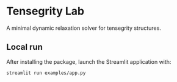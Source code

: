 # Tensegrity Lab

A minimal dynamic relaxation solver for tensegrity structures.

## Local run

After installing the package, launch the Streamlit application with:

```bash
streamlit run examples/app.py
```
